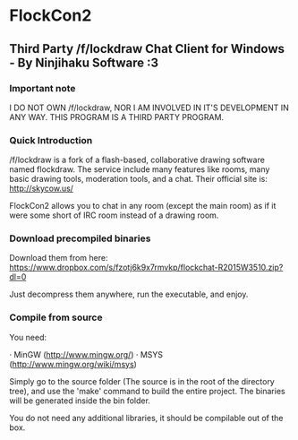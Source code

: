 # FlockCon2
## Third Party /f/lockdraw Chat Client for Windows - By Ninjihaku Software :3

### Important note

I DO NOT OWN /f/lockdraw, NOR I AM INVOLVED IN IT'S DEVELOPMENT IN ANY WAY. THIS PROGRAM
IS A THIRD PARTY PROGRAM.

### Quick Introduction
/f/lockdraw is a fork of a flash-based, collaborative drawing software named flockdraw.
The service include many features like rooms, many basic drawing tools, moderation tools,
and a chat. Their official site is: http://skycow.us/

FlockCon2 allows you to chat in any room (except the main room) as if it were some short
of IRC room instead of a drawing room.

### Download precompiled binaries

Download them from here: https://www.dropbox.com/s/fzotj6k9x7rmvkp/flockchat-R2015W3510.zip?dl=0

Just decompress them anywhere, run the executable, and enjoy.

### Compile from source

You need:

· MinGW (http://www.mingw.org/)
· MSYS (http://www.mingw.org/wiki/msys)

Simply go to the source folder (The source is in the root of the directory tree), and use the
'make' command to build the entire project. The binaries will be generated inside the bin folder.

You do not need any additional libraries, it should be compilable out of the box.
